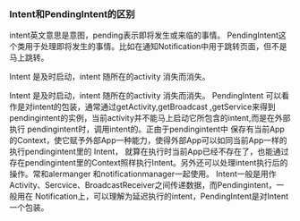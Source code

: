 ### Intent和PendingIntent的区别

intent英文意思是意图，pending表示即将发生或来临的事情。
PendingIntent这个类用于处理即将发生的事情。比如在通知Notification中用于跳转页面，但不是马上跳转。

Intent 是及时启动，intent 随所在的activity 消失而消失。

Intent 是及时启动，intent 随所在的activity 消失而消失。
PendingIntent 可以看作是对intent的包装，通常通过getActivity,getBroadcast ,getService来得到pendingintent的实例，当前activity并不能马上启动它所包含的intent,而是在外部执行 pendingintent时，调用intent的。正由于pendingintent中 保存有当前App的Context，使它赋予外部App一种能力，使得外部App可以如同当前App一样的执行pendingintent里的 Intent， 就算在执行时当前App已经不存在了，也能通过存在pendingintent里的Context照样执行Intent。另外还可以处理intent执行后的操作。常和alermanger 和notificationmanager一起使用。
Intent一般是用作Activity、Sercvice、BroadcastReceiver之间传递数据，而Pendingintent，一般用在 Notification上，可以理解为延迟执行的intent，PendingIntent是对Intent一个包装。 





























#
